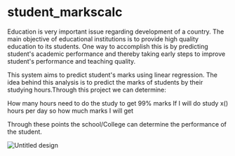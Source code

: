 # student_markscalc

Education is very important issue regarding development of a country. The main objective of educational institutions is to provide high quality education to its students. One way to accomplish this is by predicting student's academic performance and thereby taking early steps to improve student's performance and teaching quality. 

 This system aims to predict student's marks using linear regression. The idea behind this analysis is to predict the marks of students by their studying hours.Through this project we can determine:

How many hours need to do the study to get 99% marks
If I will do study x() hours per day so how much marks I will get

Through these points the school/College can determine the performance of the student.


![Untitled design](https://user-images.githubusercontent.com/64132559/197334584-bf71dffe-3c9b-40c7-bf86-141b7066f2b7.png)
